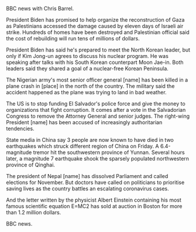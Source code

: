 BBC news with Chris Barrel.

President Biden has promised to help organize the reconstruction of Gaza as Palestinians accessed the damage caused by eleven days of Israeli air strike. Hundreds of homes have been destroyed and Palestinian official said the cost of rebuilding will run tens of millions of dollars. 

President Biden has said he's prepared to meet the North Korean leader, but only if Kim Jong-un agrees to discuss his nuclear program. He was speaking after talks with his South Korean counterpart Moon Jae-in. Both leaders said they shared a goal of a nuclear-free Korean Peninsula. 

The Nigerian army's most senior officer general [name] has been killed in a plane crash in [place] in the north of the country. The military said the accident happened as the plane was trying to land in bad weather.

The US is to stop funding El Salvador's police force and give the money to organizations that fight corruption. It comes after a vote in the Salvadorian Congress to remove the Attorney General and senior judges. The right-wing President [name] has been accused of increasingly authoritarian tendencies.

State media in China say 3 people are now known to have died in two earthquakes which struck different region of China on Friday. A 6.4-magnitude tremor hit the southwestern province of Yunnan. Several hours later, a magnitude 7 earthquake shook the sparsely populated northwestern province of Qinghai.

The president of Nepal [name] has dissolved Parliament and called elections for November. But doctors have called on politicians to prioritise saving lives as the country battles an escalating coronavirus cases. 

And the letter written by the physicist Albert Einstein containing his most famous scientific equation E=MC2 has sold at auction in Boston for more than 1.2 million dollars.

BBC news.
